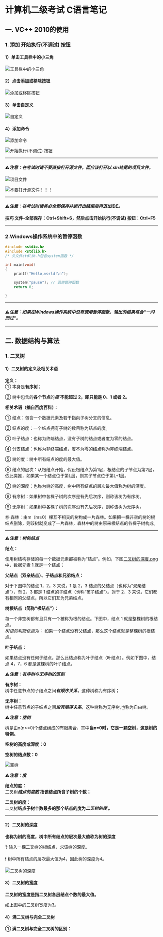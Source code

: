 # 计算机二级考试 C语言笔记 #  
## 一. VC++ 2010的使用 ##  
### 1. 添加 开始执行(不调试) 按钮 ###  
#### 1）单击工具栏中的小三角 ####  

![工具栏中的小三角](工具栏中的小三角.png "工具栏中的小三角")  

#### 2）点击添加或移除按钮 ####  

![添加或移除按钮](添加或移除按钮.png "添加或移除按钮")  

#### 3）单击自定义 ####  

![自定义](自定义.png "自定义")  

#### 4）添加命令 ####  

![添加命令](添加命令.png "添加命令")  

![开始执行(不调试) 按钮](开始执行不调试按钮.png "开始执行(不调试) 按钮")  

****  

#### ⚠*注意：在考试时请不要直接打开源文件，而应该打开以.sln结尾的项目文件。* ####  

![项目文件](项目文件.png "项目文件")  

![不要打开源文件！！！](不要打开源文件.png "不要打开源文件")  

****  

#### ⚠*注意：在考试时请务必**全部保存并运行出结果后**再退出IDE。* ####  

**技巧 文件-全部保存：Ctrl+Shift+S，然后点击开始执行(不调试) 按钮：Ctrl+F5**  

****  

### 2.Windows操作系统中的暂停函数 ###  

```C
#include <stdio.h>
#include <stdlib.h>
/* 头文件stdlib.h包含system函数 */

int main(void)
{
	printf("Hello,world!\n");

	system("pause"); // 调用暂停函数
	return 0;

}
```  

****  

#### ⚠*注意：如果在Windows操作系统中没有调用暂停函数，输出的结果将会“一闪而过”。* ####  

****  

## 二. 数据结构与算法 ##  
### 1. 二叉树 ###  
#### 1）二叉树的定义及相关术语 ####  
**定义：**  
① 本身是**有序树**；  

② 树中包含的**各个节点**的***度*** **不能超过 2，即只能是 0、1 或者 2。**  

**相关术语（摘自百度百科）：**  

① 结点：包含一个数据元素及若干指向子树分支的信息。  

② 结点的度：一个结点拥有子树的数目称为结点的度。  

③ 叶子结点：也称为终端结点，没有子树的结点或者度为零的结点。  

④ 分支结点：也称为非终端结点，度不为零的结点称为非终端结点。  

⑤ 树的度：树中所有结点的度的最大值。  

⑥ 结点的层次：从根结点开始，假设根结点为第1层，根结点的子节点为第2层，依此类推，如果某一个结点位于第L层，则其子节点位于第L+1层。  

⑦ 树的深度：也称为树的高度，树中所有结点的层次最大值称为树的深度。  

⑧ 有序树：如果树中各棵子树的次序是有先后次序，则称该树为有序树。  

⑨ 无序树：如果树中各棵子树的次序没有先后次序，则称该树为无序树。  

⑩ 森林：由m（m≥0）棵互不相交的树构成一片森林。如果把一棵非空的树的根结点删除，则该树就变成了一片森林，森林中的树由原来根结点的各棵子树构成。  

****  

⚠***注意：树的结点***  

**结点：**  

使用树结构存储的每一个数据元素都被称为“结点”。例如，下图[二叉树的深度.png](二叉树的深度.png) 中，数据元素 1 就是一个结点；  

**父结点（双亲结点）、子结点和兄弟结点：**  

对于下图中的结点 1，2，3 来说，1 是 2，3 结点的父结点（也称为“双亲结点”），而 2，3 都是 1 结点的子结点（也称“孩子结点”）。对于 2，3 来说，它们都有相同的父结点，所以它们互为兄弟结点。  

**树根结点（简称“根结点”）：**  

每一个非空树都有且只有一个被称为根的结点。下图中，结点 1 就是整棵树的根结点。  
*树根的判断依据为：*
如果一个结点没有父结点，那么这个结点就是整棵树的根结点。  

**叶子结点：**  

如果结点没有任何子结点，那么此结点称为叶子结点（叶结点）。例如下图中，结点 4，7，6 都是这棵树的叶子结点。  


⚠***注意：有序树与无序树的区别***  

**有序树：**  
树中任意节点的子结点之间***有顺序关系***，这种树称为有序树；  

**无序树：**  
树中任意节点的子结点之间***没有顺序关系***，这种树称为无序树,也称为自由树。  


⚠***注意：空树***  

树是由n(n>=0)个结点组成的有限集合，其中**当n=0时，它是一颗空树，这是树的特例。**  

**空树的高度或深度：0**  

**空树的结点数：0**  

![空树](空树.png "空树")  

⚠***注意：度***  

**结点的度：**  
二叉树***结点的度数* 指该结点所含子树的个数；**  

**二叉树的度：**  
二叉树**结点子树个数最多的那个结点的度为*二叉树的度* 。**  


****  

#### 2）二叉树的深度 ####  
**也称为树的高度，树中所有结点的层次最大值称为树的深度**  

❓ 输入一棵二叉树的根结点，求该树的深度。  

❗ 树中所有结点的层次最大值为4，因此树的深度为4。  


![二叉树的深度](二叉树的深度.png "二叉树的深度为4")  

#### 3）二叉树的宽度 ####  
**二叉树的宽度是指二叉树各层结点个数的最大值。**  

如上图中的二叉树宽度为3。  

#### 4）满二叉树与完全二叉树 ####  
**① 满二叉树与完全二叉树的区别：**  
